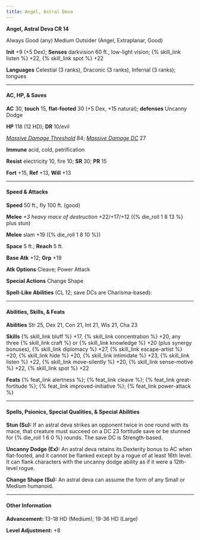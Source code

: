 ```yaml
---
title: Angel, Astral Deva
---
```


**Angel, Astral Deva CR 14**

Always Good (any) Medium Outsider (Angel, Extraplanar, Good)

**Init** +9 (+5 Dex); **Senses** darkvision 60 ft., low-light vision; {% skill_link listen %} +22, {% skill_link spot %} +22

**Languages** Celestial (3 ranks), Draconic (3 ranks), Infernal (3 ranks); tongues

<hr />

<h4>AC, HP, &amp; Saves</h4>

**AC** 30, **touch** 15, **flat-footed** 30 (+5 Dex, +15 natural); **defenses** Uncanny Dodge

**HP** 118 (12 HD); **DR** 10/evil

<a href="{{ site.url }}/game-rules/adventuring-combat/combat/#loss-of-hit-points">_Massive Damage Threshold_</a> 84; <a href="{{ site.url }}/game-rules/adventuring-combat/combat/#loss-of-hit-points">_Massive Damage DC_</a> 27

**Immune** acid, cold, petrification

**Resist** electricity 10, fire 10; **SR** 30; **PR** 15

**Fort** +15, **Ref** +13, **Will** +13

<hr />

<h4>Speed &amp; Attacks</h4>

**Speed** 50 ft., fly 100 ft. (good)

**Melee** _+3 heavy mace of destruction_ +22/+17/+12 ({% die_roll 1 8 13 %} plus stun)

**Melee** slam +19 ({% die_roll 1 8 10 %})

**Space** 5 ft.; **Reach** 5 ft.

**Base Atk** +12; **Grp** +19

**Atk Options** Cleave; Power Attack

**Special Actions** Change Shape

**Spell-Like Abilities** (CL 12; save DCs are Charisma-based):

<hr />

<h4>Abilities, Skills, &amp; Feats</h4>

**Abilities** Str 25, Dex 21, Con 21, Int 21, Wis 21, Cha 23

**Skills** {% skill_link bluff %} +17, {% skill_link concentration %} +20, any three {% skill_link craft %} or {% skill_link knowledge %} +20 (plus synergy bonuses), {% skill_link diplomacy %} +27, {% skill_link escape-artist %} +20, {% skill_link hide %} +20, {% skill_link intimidate %} +23, {% skill_link listen %} +22, {% skill_link move-silently %} +20, {% skill_link sense-motive %} +22, {% skill_link spot %} +22

**Feats** {% feat_link alertness %}; {% feat_link cleave %}; {% feat_link great-fortitude %}; {% feat_link improved-initiative %}; {% feat_link power-attack %}

<hr />

<h4>Spells, Psionics, Special Qualities, &amp; Special Abilities</h4>

**Stun (Su):** If an astral deva strikes an opponent twice in one round with its mace, that creature must succeed on a DC 23 fortitude save or be stunned for {% die_roll 1 6 0 %} rounds. The save DC is Strength-based.

**Uncanny Dodge (Ex):** An astral deva retains its Dexterity bonus to AC when flat-footed, and it cannot be flanked except by a rogue of at least 16th level. It can flank characters with the uncanny dodge ability as if it were a 12th-level rogue.

**Change Shape (Su):** An astral deva can assume the form of any Small or Medium humanoid.

<hr />

<h4>Other Information</h4>

**Advancement:** 13-18 HD (Medium); 19-36 HD (Large)

**Level Adjustment:** +8